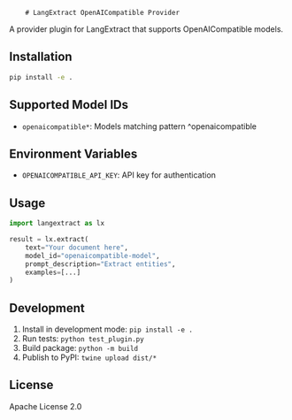         # LangExtract OpenAICompatible Provider

A provider plugin for LangExtract that supports OpenAICompatible models.

## Installation

```bash
pip install -e .
```

## Supported Model IDs

- `openaicompatible*`: Models matching pattern ^openaicompatible

## Environment Variables

- `OPENAICOMPATIBLE_API_KEY`: API key for authentication

## Usage

```python
import langextract as lx

result = lx.extract(
    text="Your document here",
    model_id="openaicompatible-model",
    prompt_description="Extract entities",
    examples=[...]
)
```

## Development

1. Install in development mode: `pip install -e .`
2. Run tests: `python test_plugin.py`
3. Build package: `python -m build`
4. Publish to PyPI: `twine upload dist/*`

## License

Apache License 2.0
